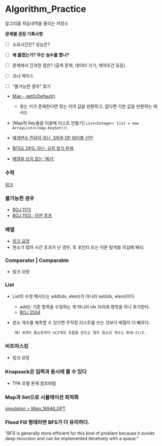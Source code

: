 # Algorithm_Practice

알고리즘 학습내역을 올리는 저장소


  

**문제별 권장 기록사항**

- [ ] 소요시간은? 성능은?
- [ ] **왜 틀렸는가? 무슨 실수를 했나?**
- [ ] 문제에서 간과한 점은? (출력 문제, 데이터 크기, 제약조건 등등)
- [ ] 코너 케이스
- [ ] "불가능한 경우" 찾기
  

- [Map - getOrDefault()](https://gymdev.tistory.com/39)
  - 찾는 키가 존재한다면 찾는 키의 값을 반환하고, 없다면 기본 값을 반환하는 메서드
- [Map의 Key들을 이용해 리스트 만들기]
   ```List<Integer> list = new ArrayList<>(map.keySet())```

- [매개변수 전달이 아닌, 3차원 DP 테이블 선언](https://github.com/TPA-ThreeProblemsAday/TPA_KBK/blob/main/BOJ/dp/BOJ14722.java)
- [BFS도 DP도 아닌, 규칙 찾기 문제](https://st-lab.tistory.com/79)
- [배열을 쓰지 않는 '제거'](https://western-sky.tistory.com/135)

### 수학
[링크](https://github.com/AtomicLiquors/Algorithm_Practice/tree/main/Mathematics)
  
### 불가능한 경우
- [BOJ 1173](https://github.com/AtomicLiquors/Algorithm_Practice/blob/main/simulation/Main_1173.java)
- [BOJ 1103 : 무한 루프](https://loosie.tistory.com/250)

### 배열
- [링크 요망](https://github.com/AtomicLiquors/Algorithm_Practice/tree/main/array)
- 원소가 많아 시간 초과가 난 경우, 투 포인터 또는 이분 탐색을 의심해 봐라.

### Comparator | Comparable
- 링크 요망

### List
- List의 수정 메서드는 add(idx, elem)가 아니라 set(idx, elem)이다.
  - add는 기존 항목을 수정하는 게 아니라 idx 자리에 항목을 하나 추가한다.
  - [BOJ 2504](https://github.com/AtomicLiquors/Algorithm_Practice/blob/main/stack/Main_2504.java)

- 원소 개수를 예측할 수 있으면 무작정 리스트를 쓰는 것보다 배열이 더 빠르다.
  ```
   예) N개의 원소로부터 nC2개의 조합을 만드는 경우 원소의 개수는 N(N-1)/2.
  ```


### 비트마스킹
- 링크 요망

### Knapsack은 입력과 동시에 풀 수 있다
- TPA 호텔 문제 참조바람

### Map과 Set으로 시뮬레이션 최적화
[simulation > Main_16946_GPT](https://github.com/AtomicLiquors/Algorithm_Practice/blob/main/simulation/Main_16946_GPT.java)

### Flood Fill 형태라면 BFS가 더 유리하다.
"BFS is generally more efficient for this kind of problem because it avoids deep recursion and can be implemented iteratively with a queue."
